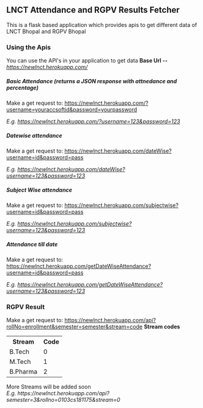 
<h2>LNCT Attendance and RGPV Results Fetcher  </h2>

This is a flask based application which provides apis to get different data of LNCT Bhopal and RGPV Bhopal

### Using the Apis
You can use the API's in your application to get data
<b>Base Url -- </b><i> https://newlnct.herokuapp.com/</i>
##### Basic Attendance (returns a JSON response with attnedance and percentage)
Make a get request to: 
https://newlnct.herokuapp.com/?username=youraccsoftid&password=yourpassword

<i>E.g. https://newlnct.herokuapp.com/?username=123&password=123</i>
##### Datewise attendance 
Make a get request to: 
https://newlnct.herokuapp.com/dateWise?username=id&password=pass

<i>E.g. https://newlnct.herokuapp.com/dateWise?username=123&password=123</i>
##### Subject Wise attendance 
Make a get request to: 
https://newlnct.herokuapp.com/subjectwise?username=id&password=pass

<i>E.g. https://newlnct.herokuapp.com/subjectwise?username=123&password=123</i>
##### Attendance till date
Make a get request to: 
https://newlnct.herokuapp.com/getDateWiseAttendance?username=id&password=pass

<i>E.g. https://newlnct.herokuapp.com/getDateWiseAttendance?username=123&password=123</i>

### RGPV Result
Make a get request to: 
https://newlnct.herokuapp.com/api?rollNo=enrollment&semester=semester&stream=code
<b>Stream codes </b>
<table style="width:100%">  
<tr>  
<th>Stream</th>  
<th>Code</th>  
</tr>  
<tr>  
<td>B.Tech</td>  
<td>0</td>  
</tr>  
<tr>  
<td>M.Tech</td>  
<td>1</td>  
</tr>  
<tr>  
<td>B.Pharma</td>  
<td>2</td>  
</tr>  
</table>
More Streams will be added soon<br>
<i>E.g. https://newlnct.herokuapp.com/api?semester=3&rollno=0103cs181175&stream=0</i>
